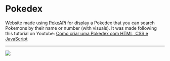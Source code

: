 <h1>Pokedex</h1>
Website made using <a href="https://pokeapi.co/">PokeAPi</a> for display a Pokedex that you can search Pokemons by their name or number (with visuals).
It was made following this tutorial on Youtube: <a href="https://www.youtube.com/watch?v=SjtdH3dWLa8&ab_channel=ManualdoDev">Como criar uma Pokedex com HTML, CSS e JavaScript</a>
<hr>
<img src="https://github.com/leticiaraujo1/Pokedex/assets/132929954/914f2590-0362-46ac-8829-0f91e286f04c">
